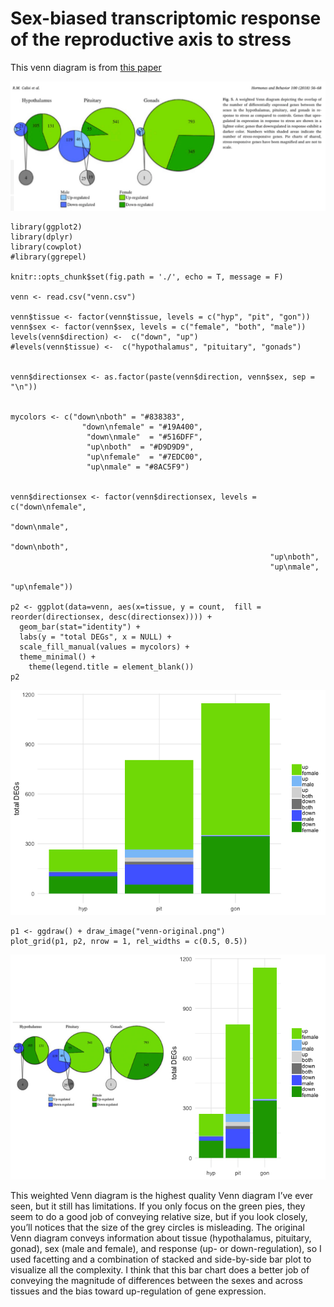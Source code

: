 Sex-biased transcriptomic response of the reproductive axis to stress
=====================================================================

This venn diagram is from [this
paper](https://www.sciencedirect.com/science/article/pii/S0018506X17302696?via%3Dihub)

![](calisi2018.png)

    library(ggplot2)
    library(dplyr)
    library(cowplot)
    #library(ggrepel)

    knitr::opts_chunk$set(fig.path = './', echo = T, message = F)

    venn <- read.csv("venn.csv")

    venn$tissue <- factor(venn$tissue, levels = c("hyp", "pit", "gon"))
    venn$sex <- factor(venn$sex, levels = c("female", "both", "male"))
    levels(venn$direction) <-  c("down", "up")
    #levels(venn$tissue) <-  c("hypothalamus", "pituitary", "gonads")


    venn$directionsex <- as.factor(paste(venn$direction, venn$sex, sep = "\n"))


    mycolors <- c("down\nboth" = "#838383",
                    "down\nfemale" = "#19A400", 
                     "down\nmale"  = "#516DFF",
                     "up\nboth"  = "#D9D9D9",
                     "up\nfemale"  = "#7EDC00",
                     "up\nmale" = "#8AC5F9")  


    venn$directionsex <- factor(venn$directionsex, levels = c("down\nfemale", 
                                                              "down\nmale",
                                                              "down\nboth",
                                                              "up\nboth",
                                                              "up\nmale",
                                                                "up\nfemale"))

    p2 <- ggplot(data=venn, aes(x=tissue, y = count,  fill = reorder(directionsex, desc(directionsex)))) + 
      geom_bar(stat="identity") +
      labs(y = "total DEGs", x = NULL) +
      scale_fill_manual(values = mycolors) +
      theme_minimal() +
        theme(legend.title = element_blank())
    p2 

![](./venn-alt-1.png)

    p1 <- ggdraw() + draw_image("venn-original.png")
    plot_grid(p1, p2, nrow = 1, rel_widths = c(0.5, 0.5))

![](./calisi-original-alt-1.png)

This weighted Venn diagram is the highest quality Venn diagram I’ve ever
seen, but it still has limitations. If you only focus on the green pies,
they seem to do a good job of conveying relative size, but if you look
closely, you’ll notices that the size of the grey circles is misleading.
The original Venn diagram conveys information about tissue
(hypothalamus, pituitary, gonad), sex (male and female), and response
(up- or down-regulation), so I used facetting and a combination of
stacked and side-by-side bar plot to visualize all the complexity. I
think that this bar chart does a better job of conveying the magnitude
of differences between the sexes and across tissues and the bias toward
up-regulation of gene expression.
